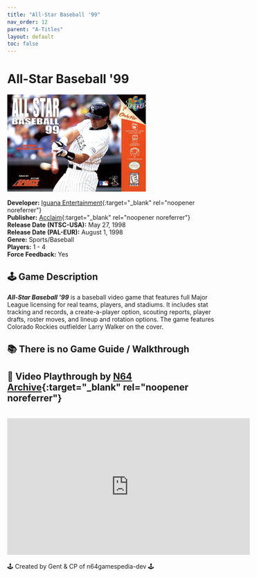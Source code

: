 ```yaml
---
title: "All-Star Baseball '99"
nav_order: 12
parent: "A-Titles"
layout: default
toc: false
---
```


# All-Star Baseball '99  
<b>  
<img src="https://raw.githubusercontent.com/N64Gamespedia/gdx/refs/heads/main/media/usa/All-Star-Baseball-'99-(USA).png" alt="" style="object-fit:cover;width:320px;height:224px"/>  
</b>

**Developer:** [Iguana Entertainment](https://en.wikipedia.org/wiki/Iguana_Entertainment){:target="_blank" rel="noopener noreferrer"}  
**Publisher:** [Acclaim](https://en.wikipedia.org/wiki/Acclaim_Entertainment){:target="_blank" rel="noopener noreferrer"}  
**Release Date (NTSC-USA):** May 27, 1998  
**Release Date (PAL-EUR):** August 1, 1998  
**Genre:** Sports/Baseball  
**Players:** 1 - 4  
**Force Feedback:** Yes  

## 🕹️ Game Description  
<em><strong>All-Star Baseball '99</strong></em> is a baseball video game that features full Major League licensing for real teams, players, and stadiums. It includes stat tracking and records, a create-a-player option, scouting reports, player drafts, roster moves, and lineup and rotation options. The game features Colorado Rockies outfielder Larry Walker on the cover.

<p class="has-medium-font-size"></p>

## 📚 There is no Game Guide / Walkthrough  

<p class="has-medium-font-size"></p>

## 🎥 Video Playthrough by [N64 Archive](https://www.youtube.com/channel/UC1fUDTXUTKjpk_j7leAhAyw){:target="_blank" rel="noopener noreferrer"}  
<br />  
<iframe width="560" height="315" src="https://www.youtube.com/embed/htA--oSSzkQ?si=KLxDXwtOJByCgk-B" title="All-Star Baseball '99 – Full Playthrough by N64 Archive" frameborder="0" allowfullscreen></iframe>

🕹️ Created by Gent & CP of n64gamespedia-dev 🕹️

<!-- Vault Format: n64gamespedia-dev -->
<!-- Protocol Source: _vault-specs/format-protocol.md -->